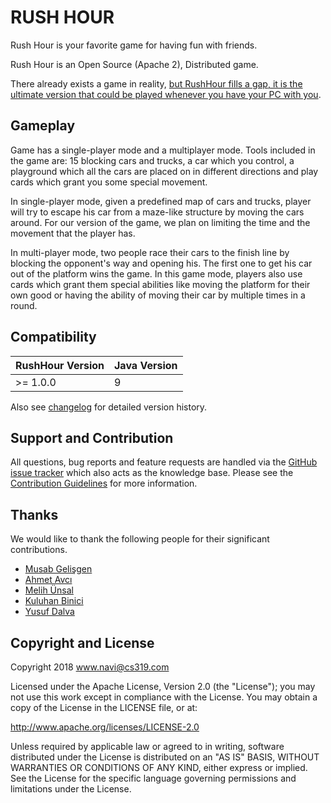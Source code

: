 RUSH HOUR
====

Rush Hour is your favorite game for having fun with friends.

Rush Hour is an Open Source (Apache 2), Distributed game.

There already exists a game in reality, [but RushHour fills a gap, it is the ultimate version that could be played whenever you have your PC with you](#).

Gameplay
------------
Game has a single-player mode and a multiplayer mode. Tools included in the game are: 15 blocking cars and trucks, a car which you control, a playground which all the cars are placed on in different directions and play cards which grant you some special movement.

In single-player mode, given a predefined map of cars and trucks, player will try to escape his car from a maze-like structure by moving the cars around. For our version of the game, we plan on limiting the time and the movement that the player has. 

In multi-player mode, two people race their cars to the finish line by blocking the opponent's way and opening his. The first one to get his car out of the platform wins the game. In this game mode, players also use cards which grant them special abilities like moving the platform for their own good or having the ability of moving their car by multiple times in a round.


Compatibility
------------
RushHour Version | Java Version
--- | ---
\>= 1.0.0 | 9

Also see [changelog](#) for detailed version history.


Support and Contribution
------------
All questions, bug reports and feature requests are handled via the [GitHub issue tracker](#) which also acts as the knowledge base. Please see the [Contribution Guidelines](#) for more information.


Thanks
---------------------

We would like to thank the following people for their significant contributions.
* [Musab Gelişgen](https://github.com/musabgelisgen)
* [Ahmet Avcı](https://github.com/ahmetavci07)
* [Melih Ünsal](https://github.com/melih1996)
* [Kuluhan Binici](https://github.com/kuluhan)
* [Yusuf Dalva](https://github.com/yusufdalva)      


Copyright and License
---------------------

Copyright 2018 www.navi@cs319.com

Licensed under the Apache License, Version 2.0 (the "License"); you may not use this work except in
compliance with the License. You may obtain a copy of the License in the LICENSE file, or at:

http://www.apache.org/licenses/LICENSE-2.0

Unless required by applicable law or agreed to in writing, software distributed under the License is
distributed on an "AS IS" BASIS, WITHOUT WARRANTIES OR CONDITIONS OF ANY KIND, either express or implied.
See the License for the specific language governing permissions and limitations under the License.
